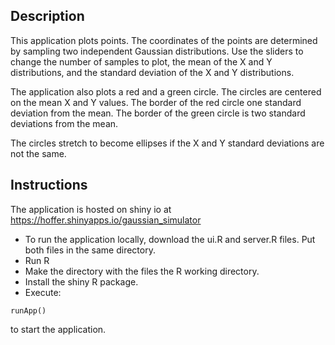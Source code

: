 ## Description
This application plots points. The coordinates of the points are determined by sampling two independent Gaussian distributions. Use the sliders to change the number of samples to plot, the mean of the X and Y distributions, and the standard deviation of the X and Y distributions.

The application also plots a red and a green circle. The circles are centered on the  mean X and Y values. The border of the red circle one standard deviation from the mean. The border of the green circle is two standard deviations from the mean.

The circles stretch to become ellipses if the X and Y standard deviations are not the same.

## Instructions
The application is hosted on shiny io at https://hoffer.shinyapps.io/gaussian_simulator

* To run the application locally, download the ui.R and server.R files. Put both files in the same directory.
* Run R
* Make the directory with the files the R working directory. 
* Install the shiny R package.
* Execute:

`runApp()`

to start the application.
